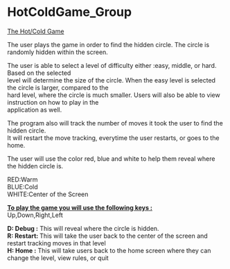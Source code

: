 <h1><b> HotColdGame_Group</h1></b>

<u>The Hot/Cold Game</u><br>

The user plays the game in order to find the hidden circle. The circle is randomly hidden within the screen.<br>


The user is able to select a level of difficulty either :easy, middle, or hard. Based on the selected<br>
level will determine the size of the circle. When the easy level is selected the circle is larger, compared to the<br>
hard level, where the circle is much smaller. Users will also be able to view instruction on how to play in the<br>
application as well.<br>

The program also will track the number of moves it took the user to find the hidden circle.<br>
It will restart the move tracking, everytime the user restarts, or goes to the home.<br>

The user will use the color red, blue and white to help them reveal where the hidden circle is.<br>

RED:Warm<br>
BLUE:Cold<br>
WHITE:Center of the Screen<br>

<u><b>To play the game you will use the following keys :</u></b><br>
Up,Down,Right,Left<br>

<b>D: Debug :</b> This will reveal where the circle is hidden.<br>
  <b>R: Restart: </b>This will take the user back to the center of the screen and restart tracking moves in that level<br>
  <b>H: Home :</b> This will take users back to the home screen where they can change the level, view rules, or quit<br>

